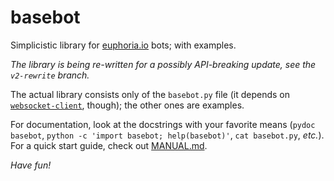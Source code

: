 # basebot

Simplicistic library for [euphoria.io](http://euphoria.io/) bots;
with examples.

*The library is being re-written for a possibly API-breaking update,
see the `v2-rewrite` branch.*

The actual library consists only of the `basebot.py` file (it depends
on [`websocket-client`](http://pypi.python.org/pypi/websocket-client/),
though); the other ones are examples.

For documentation, look at the docstrings with your favorite means
(`pydoc basebot`, `python -c 'import basebot; help(basebot)'`,
`cat basebot.py`, *etc.*). For a quick start guide, check out
[MANUAL.md](MANUAL.md).

*Have fun!*
